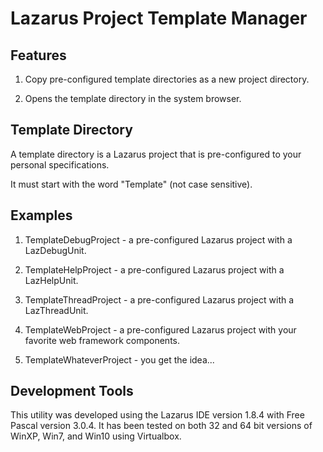 # Lazarus Project Template Manager

## Features

1. Copy pre-configured template directories as a new project directory.

2. Opens the template directory in the system browser.

## Template Directory

A template directory is a Lazarus project that is pre-configured to your personal specifications.

It must start with the word "Template" (not case sensitive).

## Examples

1. TemplateDebugProject - a pre-configured Lazarus project with a LazDebugUnit.

2. TemplateHelpProject - a pre-configured Lazarus project with a LazHelpUnit.

3. TemplateThreadProject - a pre-configured Lazarus project with a LazThreadUnit.

4. TemplateWebProject - a pre-configured Lazarus project with your favorite web framework components.

5. TemplateWhateverProject - you get the idea...

## Development Tools

This utility was developed using the Lazarus IDE version 1.8.4 with Free Pascal version 3.0.4.  It has been tested on both 32 and 64 bit versions of WinXP, Win7, and Win10 using Virtualbox.

